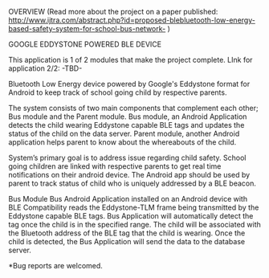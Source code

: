 OVERVIEW
(Read more about the project on a paper published: http://www.ijtra.com/abstract.php?id=proposed-blebluetooth-low-energy-based-safety-system-for-school-bus-network- )

GOOGLE EDDYSTONE POWERED BLE DEVICE 

This application is 1 of 2 modules that make the project complete. LInk for application 2/2: -TBD-

Bluetooth Low Energy device powered by Google's Eddystone format for Android to keep track of school going child by respective parents.

The system consists of two main components that complement each other; Bus module and the Parent module. Bus module, an Android Application detects the child wearing Eddystone capable BLE tags and updates the status of the child on the data server. Parent module, another Android application helps parent to know about the whereabouts of the child.

System’s primary goal is to address issue regarding child safety. School going children are linked with respective parents to get real time notifications on their android device. The Android app should be used by parent to track status of child who is uniquely addressed by a BLE beacon.

Bus Module Bus Android Application installed on an Android device with BLE Compatibility reads the Eddystone-TLM frame being transmitted by the Eddystone capable BLE tags. Bus Application will automatically detect the tag once the child is in the specified range. The child will be associated with the Bluetooth address of the BLE tag that the child is wearing. Once the child is detected, the Bus Application will send the data to the database server.

*Bug reports are welcomed.
